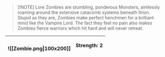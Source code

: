 
> [!NOTE] Lore
> Zombies are stumbling, ponderous Monsters, aimlessly roaming around the extensive catacomb systems beneath Ilrion. Stupid as they are, Zombies make perfect henchmen for a brilliant mind like the Vampire Lord. The fact they feel no pain also makes Zombies fierce warriors which hit hard and will never retreat.

| ![[Zombie.png\|100x200]] | <p align="left">Strength: 2<br><br> |
| :----------------------: | :---------------------------------: |
